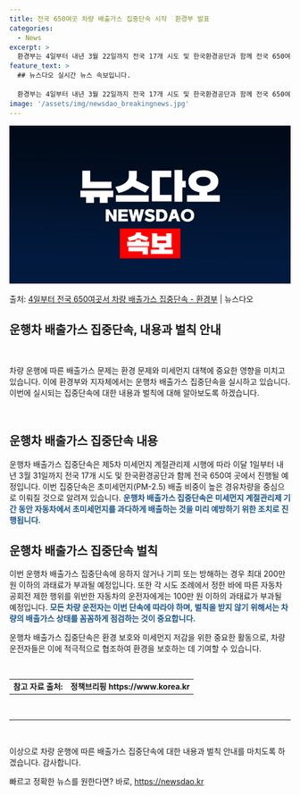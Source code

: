 ```yaml
---
title: 전국 650여곳 차량 배출가스 집중단속 시작  환경부 발표
categories:
  - News
excerpt: >
  환경부는 4일부터 내년 3월 22일까지 전국 17개 시도 및 한국환경공단과 함께 전국 650여 곳에서 운행차…
feature_text: >
  ## 뉴스다오 실시간 뉴스 속보입니다.

  환경부는 4일부터 내년 3월 22일까지 전국 17개 시도 및 한국환경공단과 함께 전국 650여 곳에서 운행차…
image: '/assets/img/newsdao_breakingnews.jpg'
---
```


![뉴스다오 속보](/assets/img/newsdao_breakingnews.jpg)

<p>출처: <a href="https://newsdao.kr/2719" rel="dofollow">4일부터 전국 650여곳서 차량 배출가스 집중단속 - 환경부</a> | 뉴스다오</p>

<h2 data-ke-size="size26">운행차 배출가스 집중단속, 내용과 벌칙 안내</h2>
<p data-ke-size="size16">&nbsp;</p>
차량 운행에 따른 배출가스 문제는 환경 문제와 미세먼지 대책에 중요한 영향을 미치고 있습니다. 이에 환경부와 지자체에서는 운행차 배출가스 집중단속을 실시하고 있습니다. 이번에 실시되는 집중단속에 대한 내용과 벌칙에 대해 알아보도록 하겠습니다.
<p data-ke-size="size16">&nbsp;</p>

<h2 data-ke-size="size24">운행차 배출가스 집중단속 내용</h2>

운행차 배출가스 집중단속은 제5차 미세먼지 계절관리제 시행에 따라 이달 1일부터 내년 3월 31일까지 전국 17개 시도 및 한국환경공단과 함께 전국 650여 곳에서 진행될 예정입니다. 이번 집중단속은 초미세먼지(PM-2.5) 배출 비중이 높은 경유차량을 중심으로 이뤄질 것으로 알려져 있습니다.
<b><span style="color: #1a5490;">운행차 배출가스 집중단속은 미세먼지 계절관리제 기간 동안 자동차에서 초미세먼지를 과다하게 배출하는 것을 미리 예방하기 위한 조치로 진행됩니다.</span></b>

<h2 data-ke-size="size24">운행차 배출가스 집중단속 벌칙</h2>

이번 운행차 배출가스 집중단속에 응하지 않거나 기피 또는 방해하는 경우 최대 200만 원 이하의 과태료가 부과될 예정입니다. 또한 각 시도 조례에서 정한 바에 따른 자동차 공회전 제한 행위를 위반한 자동차의 운전자에게는 100만 원 이하의 과태료가 부과될 예정입니다.
<b><span style="color: #1a5490;">모든 차량 운전자는 이번 단속에 따라야 하며, 벌칙을 받지 않기 위해서는 차량의 배출가스 상태를 꼼꼼하게 점검하는 것이 중요합니다.</span></b>

운행차 배출가스 집중단속은 환경 보호와 미세먼지 저감을 위한 중요한 활동으로, 차량 운전자들은 이에 적극적으로 협조하여 환경을 보호하는 데 기여할 수 있습니다.
<p data-ke-size="size16">&nbsp;</p>
<table>
<tbody>
<tr>
<td style="text-align: center; height: 17px;"><b>참고 자료 출처: </b></td>
<td style="text-align: center; height: 17px;"><b>정책브리핑 https://www.korea.kr</b></td>
</tr>
</tbody>
</table>
<p data-ke-size="size16">&nbsp;</p>
<hr>
<p data-ke-size="size16">&nbsp;</p>

이상으로 차량 운행에 따른 배출가스 집중단속에 대한 내용과 벌칙 안내를 마치도록 하겠습니다. 감사합니다. 

빠르고 정확한 뉴스를 원한다면? 바로, <a href="https://newsdao.kr" rel="dofollow">https://newsdao.kr</a>


    
